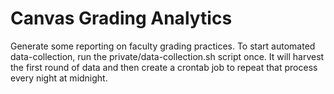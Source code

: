 # Canvas Grading Analytics

Generate some reporting on faculty grading practices. To start automated data-collection, run the private/data-collection.sh script once. It will harvest the first round of data and then create a crontab job to repeat that process every night at midnight.
